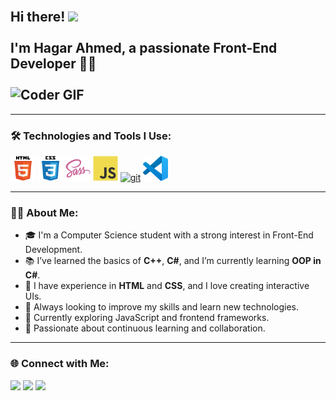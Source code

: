 <h2 align="left">
  <br>Hi there! <img src="https://user-images.githubusercontent.com/42378118/110234147-e3259600-7f4e-11eb-95be-0c4047144dea.gif" width="30"><br>
  <br> I'm Hagar Ahmed, a passionate Front-End Developer 👩‍💻<br>
  <br>
  <img src="https://media.giphy.com/media/SWoSkN6DxTszqIKEqv/giphy.gif" alt="Coder GIF" width="500">
</h2> 

---

### 🛠 Technologies and Tools I Use:
<p align="left">
  <a href="https://www.w3.org/html/" target="_blank"><img src="https://raw.githubusercontent.com/devicons/devicon/master/icons/html5/html5-original-wordmark.svg" alt="html5" width="40" height="40"/></a>
  <a href="https://www.w3schools.com/css/" target="_blank"><img src="https://raw.githubusercontent.com/devicons/devicon/master/icons/css3/css3-original-wordmark.svg" alt="css3" width="40" height="40"/></a>
  <a href="https://sass-lang.com" target="_blank"><img src="https://raw.githubusercontent.com/devicons/devicon/master/icons/sass/sass-original.svg" alt="sass" width="40" height="40"/></a>
  <a href="https://developer.mozilla.org/en-US/docs/Web/JavaScript" target="_blank"><img src="https://raw.githubusercontent.com/devicons/devicon/master/icons/javascript/javascript-original.svg" alt="javascript" width="40" height="40"/></a>
  <a href="https://git-scm.com/" target="_blank"><img src="https://www.vectorlogo.zone/logos/git-scm/git-scm-icon.svg" alt="git" width="40" height="40"/></a>
  <a href="https://code.visualstudio.com/" target="_blank"><img src="https://raw.githubusercontent.com/devicons/devicon/master/icons/vscode/vscode-original.svg" alt="vscode" width="40" height="40"/></a>
</p>

---

### 👩‍🎓 About Me:

- 🎓 I'm a Computer Science student with a strong interest in Front-End Development.
- 📚 I’ve learned the basics of **C++**, **C#**, and I’m currently learning **OOP in C#**.
- 🎨 I have experience in **HTML** and **CSS**, and I love creating interactive UIs.
- 🚀 Always looking to improve my skills and learn new technologies.
- 🎯 Currently exploring JavaScript and frontend frameworks.
- 🧠 Passionate about continuous learning and collaboration.

---

### 🌐 Connect with Me:

<p align="left">
  <a href="https://www.linkedin.com/in/YOUR_LINKEDIN_USERNAME" target="_blank"><img src="https://img.shields.io/badge/-LinkedIn-blue?style=flat-square&logo=Linkedin&logoColor=white"/></a>
  <a href="mailto:YOUR_EMAIL@example.com"><img src="https://img.shields.io/badge/-Email-red?style=flat-square&logo=gmail&logoColor=white"/></a>
  <a href="https://github.com/YOUR_GITHUB_USERNAME" target="_blank"><img src="https://img.shields.io/badge/-GitHub-black?style=flat-square&logo=github&logoColor=white"/></a>
</p>
